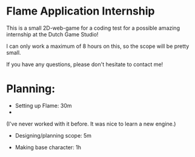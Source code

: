 # Flame Application Internship
 This is a small 2D-web-game for a coding test for a possible amazing internship at the Dutch Game Studio!
 
 I can only work a maximum of 8 hours on this, so the scope will be pretty small.
 
 If you have any questions, please don't hesitate to contact me!

 # Planning:
 - Setting up Flame: 30m
 - 
 (I've never worked with it before. It was nice to learn a new engine.)
 
 - Designing/planning scope: 5m
 
 - Making base character: 1h
 
